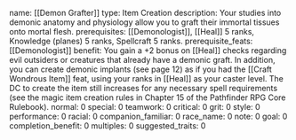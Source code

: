 name: [[Demon Grafter]]
type: Item Creation
description: Your studies into demonic anatomy and physiology allow you to graft their immortal tissues onto mortal flesh.
prerequisites: [[Demonologist]], [[Heal]] 5 ranks, Knowledge (planes) 5 ranks, Spellcraft 5 ranks.
prerequisite_feats: [[Demonologist]]
benefit: You gain a +2 bonus on [[Heal]] checks regarding evil outsiders or creatures that already have a demonic graft. In addition, you can create demonic implants (see page 12) as if you had the [[Craft Wondrous Item]] feat, using your ranks in [[Heal]] as your caster level. The DC to create the item still increases for any necessary spell requirements (see the magic item creation rules in Chapter 15 of the Pathfinder RPG Core Rulebook).
normal: 0
special: 0
teamwork: 0
critical: 0
grit: 0
style: 0
performance: 0
racial: 0
companion_familiar: 0
race_name: 0
note: 0
goal: 0
completion_benefit: 0
multiples: 0
suggested_traits: 0
